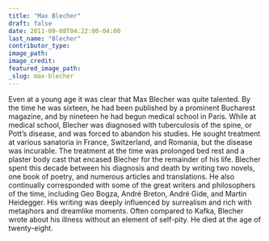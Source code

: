 ```yaml
---
title: "Max Blecher"
draft: false
date: 2011-09-08T04:22:00-04:00
last_name: "Blecher"
contributor_type:
image_path:
image_credit:
featured_image_path:
_slug: max-blecher
---
```


Even at a young age it was clear that Max Blecher was quite talented. By the time he was sixteen, he had been published by a prominent Bucharest magazine, and by nineteen he had begun medical school in Paris. While at medical school, Blecher was diagnosed with tuberculosis of the spine, or Pott’s disease, and was forced to abandon his studies. He sought treatment at various sanatoria in France, Switzerland, and Romania, but the disease was incurable. The treatment at the time was prolonged bed rest and a plaster body cast that encased Blecher for the remainder of his life. Blecher spent this decade between his diagnosis and death by writing two novels, one book of poetry, and numerous articles and translations. He also continually corresponded with some of the great writers and philosophers of the time, including Geo Bogza, André Breton, André Gide, and Martin Heidegger. His writing was deeply influenced by surrealism and rich with metaphors and dreamlike moments. Often compared to Kafka, Blecher wrote about his illness without an element of self-pity. He died at the age of twenty-eight.

